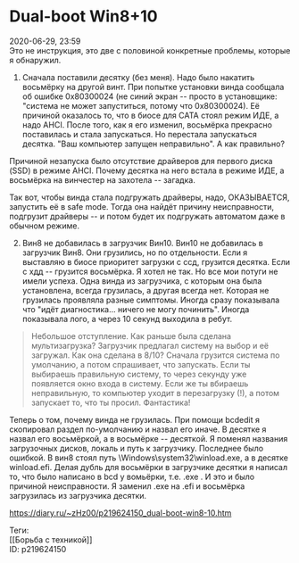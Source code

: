 Dual-boot Win8+10
==================

   
 2020-06-29, 23:59   
  Это не инструкция, это две с половиной конкретные проблемы, которые я обнаружил.   
   
 1. Сначала поставили десятку (без меня). Надо было накатить восьмёрку на другой винт. При попытке установки винда сообщала об ошибке 0x80300024 (не синий экран -- просто в установщике: "система не может запуститься, потому что 0x80300024). Её причиной оказалось то, что в биосе для САТА стоял режим ИДЕ, а надо AHCI. После того, как я его изменил, восьмёрка прекрасно поставилась и стала запускаться. Но перестала запускаться десятка. "Ваш компьютер запущен неправильно". А как правильно?   
   
 Причиной незапуска было отсутствие драйверов для первого диска (SSD) в режиме AHCI. Почему десятка на него встала в режиме ИДЕ, а восьмёрка на винчестер на захотела -- загадка.   
   
 Так вот, чтобы винда стала подгружать драйверы, надо, ОКАЗЫВАЕТСЯ, запустить её в safe mode. Тогда она найдёт причину неисправности, подгрузит драйверы -- и потом будет их подгружать автоматом даже в обычном режиме.   
   
 2. Вин8 не добавилась в загрузчик Вин10. Вин10 не добавилась в загрузчик Вин8. Они грузились, но по отдельности. Если я выставляю в биосе приоритет загрузки с ссд, грузится десятка. Если с хдд -- грузится восьмёрка. Я хотел не так. Но все мои потуги не имели успеха. Одна винда из загрузчика, с которым она была установлена, всегда грузилась, а другая всегда нет. Которая не грузилась проявляла разные симптомы. Иногда сразу показывала что "идёт диагностика... ничего не могу починить". Иногда показывала лого, а через 10 секунд выходила в ребут.   
   
 
>  Небольшое отступление. Как раньше была сделана мультизагрузка? Загрузчик предлагал систему на выбор и её загружал. Как она сделана в 8/10? Сначала грузится система по умолчанию, а потом спрашивает, что запускать. Если ты выбираешь правильную систему, то через секунду уже появляется окно входа в систему. Если же ты вбираешь неправильную, то компьютер уходит в перезагрузку (!), а потом запускает то, что ты просил. Фантастика! 

   
 Теперь о том, почему винда не грузилась. При помощи bcdedit я скопировал раздел по-умолчанию и назвал его иначе. В десятке я назвал его восьмёркой, а в восьмёрке -- десяткой. Я поменял названия загрузочных дисков, локаль и путь к загрузчику. Последнее было ошибкой. В вин8 стоял путь \Windows\system32\winload.exe, а в десятке winload.efi. Делая дубль для восьмёрки в загрузчике десятки я написал то, что было написано в bcd у вомьёрки, т.е. .exe . И это и было причиной неисправности. Я заменил .exe на .efi и восьмёрка загрузилась из загрузчика десятки.   
    
 <https://diary.ru/~zHz00/p219624150_dual-boot-win8-10.htm>   
   
 Теги:   
 [[Борьба с техникой]]   
 ID: p219624150